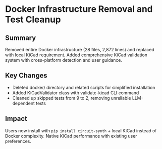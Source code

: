 # Docker Infrastructure Removal and Test Cleanup

## Summary
Removed entire Docker infrastructure (28 files, 2,872 lines) and replaced with local KiCad requirement. Added comprehensive KiCad validation system with cross-platform detection and user guidance.

## Key Changes
- Deleted docker/ directory and related scripts for simplified installation
- Added KiCadValidator class with validate-kicad CLI command
- Cleaned up skipped tests from 9 to 2, removing unreliable LLM-dependent tests

## Impact
Users now install with `pip install circuit-synth` + local KiCad instead of Docker complexity. Native KiCad performance with existing user preferences.